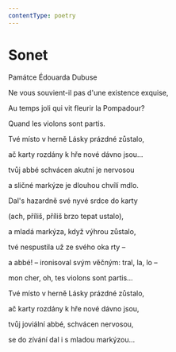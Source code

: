 ```yaml
---
contentType: poetry
---
```


# Sonet

Památce Édouarda Dubuse 

Ne vous souvient-il pas d'une existence exquise, 

Au temps joli qui vit fleurir la Pompadour? 

Quand les violons sont partis.

  

Tvé místo v herně Lásky prázdné zůstalo, 

ač karty rozdány k hře nové dávno jsou… 

tvůj abbé schvácen akutní je nervosou 

a sličné markýze je dlouhou chvílí mdlo. 

Dal's hazardně své nyvé srdce do karty 

(ach, příliš, příliš brzo tepat ustalo), 

a mladá markýza, když výhrou zůstalo, 

tvé nespustila už ze svého oka rty – 

a abbé! – ironisoval svým věčným: tral, la, lo – 

mon cher, oh, tes violons sont partis… 

Tvé místo v herně Lásky prázdné zůstalo, 

ač karty rozdány k hře nové dávno jsou, 

tvůj joviální abbé, schvácen nervosou, 

se do zívání dal i s mladou markýzou…
